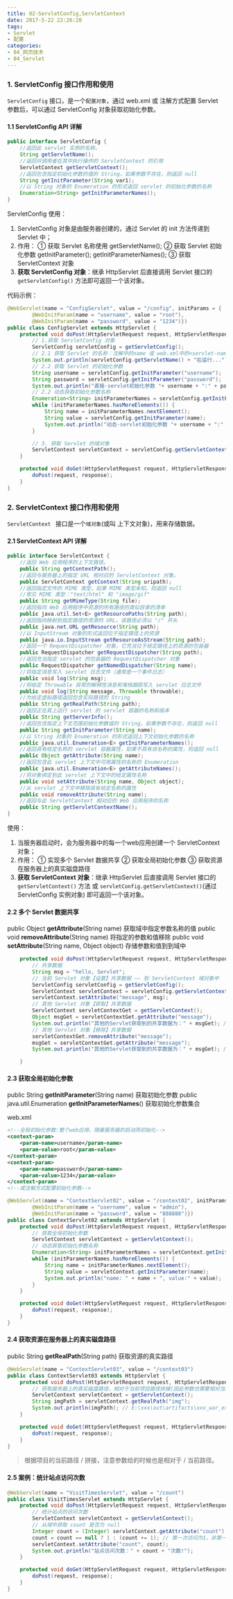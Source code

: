 ```yaml
---
title: 02-ServletConfig,ServletContext
date: 2017-5-22 22:26:20
tags:
- Servlet
- 配置
categories: 
- 04_网页技术
- 04_Servlet
---
```


### 1. ServletConfig 接口作用和使用
`ServletConfig` 接口，是一个`配置对象`，通过 web.xml 或 注解方式配置 Servlet 参数后，可以通过 ServletConfig 对象获取初始化参数。

#### 1.1 ServletConfig API 详解
```java
public interface ServletConfig {
	//返回此 servlet 实例的名称。
    String getServletName();
	//返回对调用者在其中执行操作的 ServletContext 的引用
    ServletContext getServletContext();
	//返回包含指定初始化参数的值的 String，如果参数不存在，则返回 null
    String getInitParameter(String var1);
	//以 String 对象的 Enumeration 的形式返回 servlet 的初始化参数的名称
    Enumeration<String> getInitParameterNames();
}
```

ServletConfig 使用：
1. ServletConfig 对象是由服务器创建的，通过 Servlet 的 init 方法传递到 Servlet 中；
2. 作用：
    ① 获取 Servlet 名称使用 getServletName();
    ② 获取 Servlet 初始化参数 getInitParameter(); getInitParameterNames();
    ③ 获取 ServletContext 对象
3. **获取 ServletConfig 对象**：继承 HttpServlet 后直接调用 Servlet 接口的 `getServletConfig()` 方法即可返回一个该对象。

代码示例：
```java
@WebServlet(name = "ConfigServlet", value = "/config", initParams = {
        @WebInitParam(name = "username", value = "root"),
        @WebInitParam(name = "password", value = "1234")})
public class ConfigServlet extends HttpServlet {
    protected void doPost(HttpServletRequest request, HttpServletResponse response) throws ServletException, IOException {
        // 1.获取 ServletConfig 对象
        ServletConfig servletConfig = getServletConfig();
        // 2.1 获取 Servlet 的名称：注解中的name 或 web.xml中的<servlet-name>
        System.out.println(servletConfig.getServletName() + "在运行..."); // ConfigServlet
        // 2.2 获取 Servlet 的初始化参数
        String username = servletConfig.getInitParameter("username");
        String password = servletConfig.getInitParameter("password");
        System.out.println("直接-servlet初始化参数 "+ username + ":" + password);
        // 2.2 动态获取初始化参数名称
        Enumeration<String> initParameterNames = servletConfig.getInitParameterNames();
        while (initParameterNames.hasMoreElements()) {
            String name = initParameterNames.nextElement();
            String value = servletConfig.getInitParameter(name);
            System.out.println("动态-servlet初始化参数 "+ username + ":" + password);
        }

        // 3. 获取 Servlet 的域对象
        ServletContext servletContext = servletConfig.getServletContext();
    }

    protected void doGet(HttpServletRequest request, HttpServletResponse response) throws ServletException, IOException {
        doPost(request, response);
    }
}
```

### 2. ServletContext 接口作用和使用
`ServletContext ` 接口是一个`域对象`(或叫 上下文对象)，用来存储数据。

#### 2.1 ServletContext API 详解
```java
public interface ServletContext {
	//返回 Web 应用程序的上下文路径。 
	public String getContextPath();
	//返回与服务器上的指定 URL 相对应的 ServletContext 对象。
	public ServletContext getContext(String uripath);
	//返回指定文件的 MIME 类型，如果 MIME 类型未知，则返回 null
	//常见 MIME 类型："text/html" 和 "image/gif"
	public String getMimeType(String file);
	//返回指向 Web 应用程序中资源的所有路径的类似目录的清单
	public java.util.Set<E> getResourcePaths(String path);
	//返回指向映射到指定路径的资源的 URL。该路径必须以 "/" 开头
	public java.net.URL getResource(String path);
	//以 InputStream 对象的形式返回位于指定路径上的资源
	public java.io.InputStream getResourceAsStream(String path);
	//返回一个 RequestDispatcher 对象，它充当位于给定路径上的资源的包装器
	public RequestDispatcher getRequestDispatcher(String path);
	//返回充当指定 servlet 的包装器的 RequestDispatcher 对象
	public RequestDispatcher getNamedDispatcher(String name);
	//将指定消息写入 servlet 日志文件（通常是一个事件日志）
	public void log(String msg);
	//将给定 Throwable 异常的解释性消息和堆栈跟踪写入 servlet 日志文件
	public void log(String message, Throwable throwable);
	//为给定虚拟路径返回包含实际路径的 String
	public String getRealPath(String path);
	//返回正在其上运行 servlet 的 servlet 容器的名称和版本
	public String getServerInfo();
	//返回包含指定上下文范围初始化参数值的 String，如果参数不存在，则返回 null
	public String getInitParameter(String name);
	//以 String 对象的 Enumeration 的形式返回上下文初始化参数的名称
	public java.util.Enumeration<E> getInitParameterNames();
	//返回具有给定名称的 servlet 容器属性，如果不具有该名称的属性，则返回 null
	public Object getAttribute(String name);
	//返回包含此 servlet 上下文中可用属性的名称的 Enumeration
	public java.util.Enumeration<E> getAttributeNames();
	//将对象绑定到此 servlet 上下文中的给定属性名称
	public void setAttribute(String name, Object object);
	//从 servlet 上下文中移除具有给定名称的属性
	public void removeAttribute(String name);
	//返回与此 ServletContext 相对应的 Web 应用程序的名称
	public String getServletContextName();
}
```

使用：
1. 当服务器启动时，会为服务器中的每一个web应用创建一个 ServletContext 对象；
2. 作用：
    ① 实现多个 Servlet 数据共享
    ② 获取全局初始化参数
    ③ 获取资源在服务器上的真实磁盘路径
3. **获取 ServletContext 对象**：继承 HttpServlet 后直接调用 Servlet 接口的 `getServletContext()` 方法 或 `servletConfig.getServletContext()`(通过 ServletConfig 实例对象) 即可返回一个该对象。

#### 2.2 多个 Servlet 数据共享
public Object **getAttribute**(String name)  获取域中指定参数名称的值
public void **removeAttribute**(String name)  将指定的参数和值移除
public void **setAttribute**(String name, Object object) 存储参数和值到到域中

```java
    protected void doPost(HttpServletRequest request, HttpServletResponse response) throws ServletException, IOException {
        // 共享数据
        String msg = "hello, Servlet";
        // 当前 Servlet 对象【设置】共享数据 —— 到 ServletContext 域对象中
        ServletConfig servletConfig = getServletConfig();
        ServletContext servletContext = servletConfig.getServletContext();
        servletContext.setAttribute("message", msg);
        // 其他 Servlet 对象【获取】共享数据
        ServletContext servletContextGet = getServletContext();
        Object msgGet = servletContextGet.getAttribute("message");
        System.out.println("其他的Servlet获取到的共享数据为：" + msgGet); // hello, Servlet
        // 其他 Servlet 对象【移除】共享数据
        servletContextGet.removeAttribute("message");
        msgGet = servletContextGet.getAttribute("message");
        System.out.println("其他的Servlet获取到的共享数据为：" + msgGet); // null

    }
```

#### 2.3 获取全局初始化参数
public String **getInitParameter**(String name)  获取初始化参数
public java.util.Enumeration<E> **getInitParameterNames**()  获取初始化参数集合

web.xml
```xml
<!--全局初始化参数:整个web应用，随着服务器的启动而初始化-->
<context-param>
    <param-name>username</param-name>
    <param-value>root</param-value>
</context-param>
<context-param>
    <param-name>password</param-name>
    <param-value>1234</param-value>
</context-param>
<!--或注解方式配置初始化参数-->
```
```java
@WebServlet(name = "ContextServlet02", value = "/context02", initParams = {
        @WebInitParam(name = "username", value = "admin"),
        @WebInitParam(name = "password", value = "888888")})
public class ContextServlet02 extends HttpServlet {
    protected void doPost(HttpServletRequest request, HttpServletResponse response) throws ServletException, IOException {
        // 获取全局初始化参数
        ServletContext servletContext = getServletContext();
        // 动态获取初始化参数名称
        Enumeration<String> initParameterNames = servletContext.getInitParameterNames();
        while (initParameterNames.hasMoreElements()) {
            String name = initParameterNames.nextElement();
            String value = servletContext.getInitParameter(name);
            System.out.println("name: " + name + ", value:" + value);
        }
    }

    protected void doGet(HttpServletRequest request, HttpServletResponse response) throws ServletException, IOException {
        doPost(request, response);
    }
}
```

#### 2.4 获取资源在服务器上的真实磁盘路径
public String **getRealPath**(String path)  获取资源的真实路径

```java
@WebServlet(name = "ContextServlet03", value = "/context03")
public class ContextServlet03 extends HttpServlet {
    protected void doPost(HttpServletRequest request, HttpServletResponse response) throws ServletException, IOException {
        // 获取服务器上的真实磁盘路径，相对于当前项目路径拼接(因此参数也需要相对当前路径传入)
        ServletContext servletContext = getServletContext();
        String imgPath = servletContext.getRealPath("img");
        System.out.println(imgPath); // E:\xxx\out\artifacts\xxx_war_exploded\img
    }

    protected void doGet(HttpServletRequest request, HttpServletResponse response) throws ServletException, IOException {
        doPost(request, response);
    }
}
```

>根据项目的当前路径 / 拼接，注意参数给的时候也是相对于 / 当前路径。

#### 2.5 案例：统计站点访问次数
```java
@WebServlet(name = "VisitTimesServlet", value = "/count")
public class VisitTimesServlet extends HttpServlet {
    protected void doPost(HttpServletRequest request, HttpServletResponse response) throws ServletException, IOException {
        // 统计站点的访问次数
        ServletContext servletContext = getServletContext();
        // 从域中获取 count 是否为 null
        Integer count = (Integer) servletContext.getAttribute("count");
        count = count == null ? 1 : (count += 1); // 第一次访问为1，非第一次访问就++
        servletContext.setAttribute("count", count);
        System.out.println("站点访问次数：" + count + "次数!");
    }

    protected void doGet(HttpServletRequest request, HttpServletResponse response) throws ServletException, IOException {
        doPost(request, response);
    }
}
```